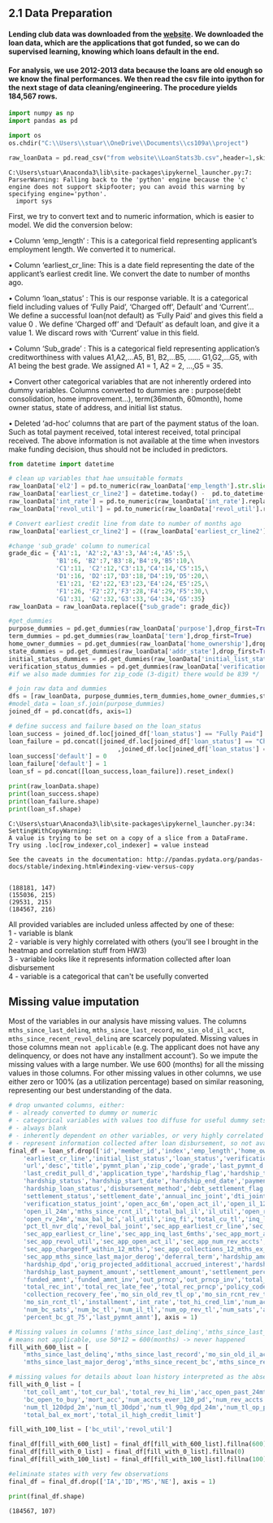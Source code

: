 
## 2.1 Data Preparation

#### Lending club data was downloaded from the [website](https://www.lendingclub.com/info/download-data.action). We downloaded the loan data, which are the applications that got funded, so we can do supervised learning, knowing which loans default in the end. 
#### For analysis, we use 2012-2013 data because the loans are old enough so we know the final performances. We then read the csv file into ipython for the next stage of data cleaning/engineering. The procedure yields 184,567 rows.


```python
import numpy as np
import pandas as pd

import os
os.chdir("C:\\Users\\stuar\\OneDrive\\Documents\\cs109a\\project")

raw_loanData = pd.read_csv("from website\\LoanStats3b.csv",header=1,skipfooter=2)

```

    C:\Users\stuar\Anaconda3\lib\site-packages\ipykernel_launcher.py:7: ParserWarning: Falling back to the 'python' engine because the 'c' engine does not support skipfooter; you can avoid this warning by specifying engine='python'.
      import sys


First, we try to convert text and to numeric information, which is easier to model. We did the conversion below:<br>

•	Column ‘emp_length’ : This is a categorical field representing applicant’s employment length. We converted it to numerical.<br>

•	Column ‘earliest_cr_line: This is a date field representing the date of the applicant’s earliest credit line. We convert the date to number of months ago.<br>

•	Column ‘loan_status’ : This is our response variable. It is a categorical field including values of ‘Fully Paid’, ‘Charged off’, Default’ and ‘Current’… We define a successful loan(not default)  as ‘Fully Paid’ and gives this field a value 0 . We define ‘Charged off’ and ‘Default’ as default loan, and give it a value 1. We discard rows with ‘Current’ value in this field.<br>

•	Column ‘Sub_grade’ : This is a categorical field representing application’s creditworthiness with values A1,A2,…A5, B1, B2,…B5, …… G1,G2,…G5, with A1 being the best grade. We assigned A1 = 1, A2 = 2, …,G5 = 35.<br>

•	Convert other categorical variables that are not inherently ordered into dummy variables. Columns converted to dummies are : purpose(debt consolidation, home improvement…), term(36month, 60month), home owner status, state of address, and initial list status.<br>

•	Deleted ‘ad-hoc’ columns that are part of the payment status of the loan. Such as total payment received, total interest received, total principal received. The above information is not available at the time when investors make funding decision, thus should not be included in predictors. 



```python
from datetime import datetime

# clean up variables that hae unsuitable formats
raw_loanData['el2'] = pd.to_numeric(raw_loanData['emp_length'].str.slice(0,2),errors='coerce').fillna(0)
raw_loanData['earliest_cr_line2'] = datetime.today() -  pd.to_datetime(raw_loanData['earliest_cr_line'])
raw_loanData['int_rate'] = pd.to_numeric(raw_loanData['int_rate'].replace({'\%': ''}, regex=True))
raw_loanData['revol_util'] = pd.to_numeric(raw_loanData['revol_util'].replace({'\%': ''}, regex=True))

# Convert earliest credit line from date to number of months ago
raw_loanData['earliest_cr_line2'] = ((raw_loanData['earliest_cr_line2'] / np.timedelta64(1, 'M'))).astype(int)

#change 'sub_grade' column to numerical
grade_dic = {'A1':1, 'A2':2,'A3':3,'A4':4,'A5':5,\
             'B1':6, 'B2':7,'B3':8,'B4':9,'B5':10,\
             'C1':11, 'C2':12,'C3':13,'C4':14,'C5':15,\
             'D1':16, 'D2':17,'D3':18,'D4':19,'D5':20,\
             'E1':21, 'E2':22,'E3':23,'E4':24,'E5':25,\
             'F1':26, 'F2':27,'F3':28,'F4':29,'F5':30,\
             'G1':31, 'G2':32,'G3':33,'G4':34,'G5':35}
raw_loanData = raw_loanData.replace({"sub_grade": grade_dic})

#get_dummies
purpose_dummies = pd.get_dummies(raw_loanData['purpose'],drop_first=True)
term_dummies = pd.get_dummies(raw_loanData['term'],drop_first=True)
home_owner_dummies = pd.get_dummies(raw_loanData['home_ownership'],drop_first=True)
state_dummies = pd.get_dummies(raw_loanData['addr_state'],drop_first=True)
initial_status_dummies = pd.get_dummies(raw_loanData['initial_list_status'],drop_first=True)
verification_status_dummies = pd.get_dummies(raw_loanData['verification_status'],drop_first=True)
#if we also made dummies for zip_code (3-digit) there would be 839 */

# join raw data and dummies
dfs = [raw_loanData, purpose_dummies,term_dummies,home_owner_dummies,state_dummies,verification_status_dummies]
#model_data = loan_sf.join(purpose_dummies)
joined_df = pd.concat(dfs, axis=1)

# define success and failure based on the loan_status
loan_success = joined_df.loc[joined_df['loan_status'] == "Fully Paid"]
loan_failure = pd.concat([joined_df.loc[joined_df['loan_status'] == "Charged Off"]
                              ,joined_df.loc[joined_df['loan_status'] == "Default"]])
loan_success['default'] = 0
loan_failure['default'] = 1
loan_sf = pd.concat([loan_success,loan_failure]).reset_index()

print(raw_loanData.shape)
print(loan_success.shape)
print(loan_failure.shape)
print(loan_sf.shape)
```

    C:\Users\stuar\Anaconda3\lib\site-packages\ipykernel_launcher.py:34: SettingWithCopyWarning: 
    A value is trying to be set on a copy of a slice from a DataFrame.
    Try using .loc[row_indexer,col_indexer] = value instead
    
    See the caveats in the documentation: http://pandas.pydata.org/pandas-docs/stable/indexing.html#indexing-view-versus-copy


    (188181, 147)
    (155036, 215)
    (29531, 215)
    (184567, 216)


All provided variables are included unless affected by one of these:<br>
   1 - variable is blank<br>
   2 - variable is very highly correlated with others (you'll see I brought in the heatmap and correlation stuff from HW3)<br>
   3 - variable looks like it represents information collected after loan disbursement<br> 
   4 - variable is a categorical that can't be usefully converted<br>

## Missing value imputation

Most of the variables in our analysis have missing values. The columns `mths_since_last_delinq`, `mths_since_last_record`, `mo_sin_old_il_acct`, `mths_since_recent_revol_delinq` are scarcely populated. Missing values in those columns mean `not applicable` (e.g. The applicant does not have any delinquency, or does not have any installment account’). So we impute the missing values with a large number. We use 600 (months) for all the missing values in those columns. For other missing values in other columns, we use either zero or 100% (as a utilization percentage) based on similar reasoning, representing our best understanding of the data.



```python
# drop unwanted columns, either: 
# - already converted to dummy or numeric
# - categorical variables with values too diffuse for useful dummy sets
# - always blank
# - inherently dependent on other variables, or very highly correlated
# - represent information collected after loan disbursement, so not available for prediction at lending time
final_df = loan_sf.drop(['id','member_id','index','emp_length','home_ownership','term','issue_d','purpose','addr_state',
    'earliest_cr_line','initial_list_status','loan_status','verification_status','emp_title',
    'url','desc','title','pymnt_plan','zip_code','grade','last_pymnt_d','next_pymnt_d',
    'last_credit_pull_d','application_type','hardship_flag','hardship_type','hardship_reason',              
    'hardship_status','hardship_start_date','hardship_end_date','payment_plan_start_date',                      
    'hardship_loan_status','disbursement_method','debt_settlement_flag','debt_settlement_flag_date',                             
    'settlement_status','settlement_date','annual_inc_joint','dti_joint',
    'verification_status_joint','open_acc_6m','open_act_il','open_il_12m',
    'open_il_24m','mths_since_rcnt_il','total_bal_il','il_util','open_rv_12m',
    'open_rv_24m','max_bal_bc','all_util','inq_fi','total_cu_tl','inq_last_12m',
    'pct_tl_nvr_dlq','revol_bal_joint','sec_app_earliest_cr_line','sec_app_inq_last_6mths',
    'sec_app_earliest_cr_line','sec_app_inq_last_6mths','sec_app_mort_acc','sec_app_open_acc',
    'sec_app_revol_util','sec_app_open_act_il','sec_app_num_rev_accts',
    'sec_app_chargeoff_within_12_mths','sec_app_collections_12_mths_ex_med',
    'sec_app_mths_since_last_major_derog','deferral_term','hardship_amount','hardship_length',
    'hardship_dpd','orig_projected_additional_accrued_interest','hardship_payoff_balance_amount',
    'hardship_last_payment_amount','settlement_amount','settlement_percentage','settlement_term',
    'funded_amnt','funded_amnt_inv','out_prncp','out_prncp_inv','total_pymnt','total_pymnt_inv',
    'total_rec_int','total_rec_late_fee','total_rec_prncp','policy_code','recoveries',
    'collection_recovery_fee','mo_sin_old_rev_tl_op','mo_sin_rcnt_rev_tl_op',
    'mo_sin_rcnt_tl','installment','int_rate','tot_hi_cred_lim','num_actv_bc_tl','num_actv_rev_tl',
    'num_bc_sats','num_bc_tl','num_il_tl','num_op_rev_tl','num_sats','avg_cur_bal','total_bc_limit',
    'percent_bc_gt_75','last_pymnt_amnt'], axis = 1)

# Missing values in columns ['mths_since_last_delinq','mths_since_last_record','mo_sin_old_il_acct','mths_since_recent_revol_delinq'] 
# means not applicable, use 50*12 = 600(months) -> never happened
fill_with_600_list = [
    'mths_since_last_delinq','mths_since_last_record','mo_sin_old_il_acct','mths_since_recent_revol_delinq',
    'mths_since_last_major_derog','mths_since_recent_bc','mths_since_recent_bc_dlq','mths_since_recent_inq']

# missing values for details about loan history interpreted as the absence of such events
fill_with_0_list = [
    'tot_coll_amt','tot_cur_bal','total_rev_hi_lim','acc_open_past_24mths',
    'bc_open_to_buy','mort_acc','num_accts_ever_120_pd','num_rev_accts','num_rev_tl_bal_gt_0',
    'num_tl_120dpd_2m','num_tl_30dpd','num_tl_90g_dpd_24m','num_tl_op_past_12m',
    'total_bal_ex_mort','total_il_high_credit_limit']

fill_with_100_list = ['bc_util','revol_util']

final_df[fill_with_600_list] = final_df[fill_with_600_list].fillna(600)
final_df[fill_with_0_list] = final_df[fill_with_0_list].fillna(0)
final_df[fill_with_100_list] = final_df[fill_with_100_list].fillna(100)

#eliminate states with very few observations 
final_df = final_df.drop(['IA','ID','MS','NE'], axis = 1)

print(final_df.shape)
```

    (184567, 107)

